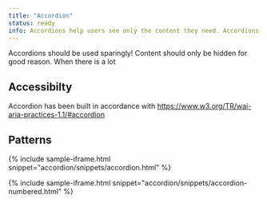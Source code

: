 ```yaml
---
title: "Accordion"
status: ready
info: Accordions help users see only the content they need. Accordions expand and collapse sections of content.
---
```


Accordions should be used sparingly! Content should only be hidden for good reason. When there is a lot 

## Accessibilty

Accordion has been built in accordance with https://www.w3.org/TR/wai-aria-practices-1.1/#accordion

## Patterns

{% include sample-iframe.html snippet="accordion/snippets/accordion.html" %}

{% include sample-iframe.html snippet="accordion/snippets/accordion-numbered.html" %}
